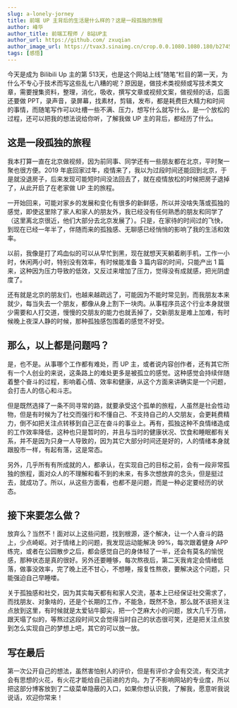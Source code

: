 ```yaml
---
slug: a-lonely-jorney
title: 前端 UP 主背后的生活是什么样的？这是一段孤独的旅程
author: 峰华
author_title: 前端工程师 / B站UP主
author_url: https://github.com/ zxuqian
author_image_url: https://tvax3.sinaimg.cn/crop.0.0.1080.1080.180/b2745d44ly8g8s4muqeggj20u00u0n0k.jpg?KID=imgbed,tva&Expires=1582389585&ssig=EvXmyu%2FXsX
tags: [感悟]
---
```


今天是成为 Bilibili Up 主的第 513天，也是这个网站上线”随笔“栏目的第一天，为什么不专心于技术而写这些乱七八糟的呢？原因是，做技术类视频或写技术类文章，需要搜集资料，整理，消化，吸收，撰写文章或视频文案，做视频的话，后面还要做 PPT，录声音，录屏幕，找素材，剪辑，发布，都是耗费巨大精力和时间的事情，而随笔写作可以吐槽一些不满、压力，想写什么就写什么，是一个放松的过程，还可以把我的想法说给你听，了解我做 UP 主的背后，都经历了什么。

## 这是一段孤独的旅程

我本打算一直在北京做视频，因为前同事、同学还有一些朋友都在北京，平时聚一聚也很方便。2019 年底回家过年，疫情来了，我以为过段时间还能回到北京，于是就没退房子，后来发现可能短时间没法回去了，就在疫情放松的时候把房子退掉了，从此开启了在老家做 UP 主的旅程。

一开始回来，可能对家乡的发展和变化有很多的新鲜感，所以并没啥失落或孤独的感觉，即使这里除了家人和家人的朋友外，我已经没有任何熟悉的朋友和同学了（这里离北京很近，他们大部分去北京发展了）。只是，在家待的时间过的飞快，到现在已经一年半了，伴随而来的孤独感、无聊感已经悄悄的影响了我的生活和效率。

以前，我像是打了鸡血似的可以从早忙到黑，现在就想天天躺着刷手机，工作一小时，休闲两小时，特别没有效率，有时候能准备 3 篇内容的时间，只能产出 1 篇来，这种因为压力导致的低效，又反过来增加了压力，觉得没有成就感，把光阴虚度了。

还有就是北京的朋友们，也越来越疏远了，可能因为不能时常见到，而我朋友本来就少，每当失去一个朋友，都像从身上割下一块肉。从事程序员这个行业本身就很少需要和人打交道，慢慢的交朋友的能力也就丢掉了，交新朋友是难上加难，有时候晚上夜深人静的时候，那种孤独感包围着的感觉不好受。

## 那么，以上都是问题吗？

<!-- truncate -->

是，也不是。从事哪个工作都有难处，而 UP 主，或者说内容创作者，还有其它所有一个人创业的来说，这条路上的难处更多是被孤立的感觉。这种感觉会持续伴随着整个奋斗的过程，影响着心情、效率和健康，从这个方面来讲确实是一个问题，会打击人的信心和斗志。

但是既然选择了一条不同寻常的路，就要承受这个孤单的旅程，人虽然是社会性动物，但是有时候为了社交而强行和不懂自己、不支持自己的人交朋友，会更耗费精力，倒不如把关注点转移到自己正在奋斗的事业上。再有，孤独这种不良情绪造成的工作效率降低，这种也只是暂时的，并且与当时的健康状况、饮食和睡眠都有关系，并不是因为只身一人导致的，因为其它大部分时间还是好的，人的情绪本身就跟股市一样，有起有落，这是常态。

另外，几乎所有有所成就的人，都承认，在实现自己的目标之前，会有一段非常孤独的旅程，面对众人的不理解和看不到的未来，有多次想放弃的念头，但是挺过去，就成功了。所以，从这些方面看，也都不是问题，而是一种必定要经历的状态。

## 接下来要怎么做？

放弃么？当然不！面对以上这些问题，找到根源，逐个解决，让一个人奋斗的路上，少点崎岖。对于情绪上的问题，我发现运动能解决 99%，每次跟着健身 APP 练完，或者在公园散步之后，都会感觉自己的身体轻了一半，还会有莫名的愉悦感，那种状态是真的很好。另外还要睡够，每次熬夜后，第二天我肯定会情绪低落，做事没效率，完了晚上还不甘心，不想睡，报复性熬夜，要解决这个问题，只能强迫自己早睡喽。

关于孤独感和社交，因为其实每天都有和家人交流，基本上已经保证社交需求了，而找朋友、对象啥的，还是个长期的工作，不能急，既然不急，那么就不该把关注点放到这里，有时候就是太爱钻牛脚尖，把一个芝麻大小的问题，放大几千万倍，跟天塌了似的，等熬过这段时间又会觉得当时自己的状态很可笑，还是把关注点放到怎么实现自己的梦想上吧，其它的可以放一放。

## 写在最后

第一次公开自己的想法，虽然害怕别人的评价，但是有评价才会有交流，有交流才会有思想的火花，有火花才能给自己前进的方向。为了不影响网站的专业度，所以把这部分博客放到了二级菜单隐蔽的入口，如果你想认识我，了解我，愿意听我说说话，欢迎你常来！
